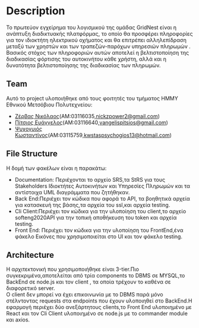 # Description 
Το πρωτεύον εγχείρημα του λογισμικού της ομάδας GridNest είναι η ανάπτυξη διαδικτυακής πλατφόρμας, το οποίο θα προσφέρει πληροφορίες για τον ιδιοκτήτη ηλεκτρικού οχήματος και θα επιτρέπει αλληλεπίδραση μεταξύ των χρηστών και των τραπεζών-παρόχων υπηρεσιών πληρωμών . Βασικός στόχος των πληροφοριών αυτών αποτελεί η βελτιστοποίηση της διαδικασίας φόρτισης του αυτοκινήτου κάθε χρήστη, αλλά και η δυνατότητα βελτιστοποίησης της διαδικασίας των πληρωμών.
## Team 
Αυτό το project υλοποιήθηκε από τους φοιτητές του τμήματος ΗΜΜΥ Εθνικού Μετσόβιου Πολυτεχνείου: 
* [Ζέρβας Νικόλαος](https://github.com/nickzpower)(ΑΜ:03116035,nickzpower2@gmail.com)
* [Πίτσιος Ευάγγελος](https://github.com/nox491)(ΑΜ:03116640,vangelispitsios@gmail.com)
* [Ψυχογυιός Κωσταντίνος](https://github.com/KosPsych)(ΑΜ:03115759,kwstaspsychogios13@hotmail.com)
## File Structure 
Η δομή των φακέλων είναι η παρακάτω: 
* Documentation: Περιέχονται το αρχείο SRS,τα StRS για τους Stakeholders Ιδιοκτήτες Αυτοκινήτων και Υπηρεσίες Πληρωμών και τα αντίστοιχα UML διαγράμματα που ζητήθηκαν.
* Back End:Περιέχει τον κώδικα που αφορά το API, τα βοηθητικά αρχεία για κατασκευή της βάσης,τα αρχεία του ssl,και αρχεία testing.
* Cli Client:Περιέχει τον κώδικα για την υλοποίηση του client,το αρχείο softeng2020API για την τοπική αποθήκευση του token και αρχεία testing.
* Front End: Περιέχει τον κώδικα για την υλοποίηση του FrontEnd,ένα φάκελο Εικόνες που χρησιμοποιείται στο UI και τον φάκελο testing.

## Architecture
Η αρχιτεκτονική που χρησιμοποιήθηκε είναι 3-tier.Πιο συγκεκριμένα,αποτελείται από τρία components το DBMS σε MYSQL,το BackEnd σε node.js και τον client , τα οποία τρέχουν το καθένα σε διαφορετικό server.<br>Ο client δεν μπορεί να έχει επικοινωνία με το DBMS παρά μόνο στέλντοντας requests στα endpoints που έχουν υλοποιηθεί στο BackEnd.Η εφαρμογή περιέχει δύο ανεξάρτητους clients,το Front End υλοποιημένο με React και τον Cli Client υλοποιημένο σε node.js με το commander module και axios.
